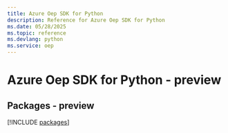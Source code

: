 ```yaml
---
title: Azure Oep SDK for Python
description: Reference for Azure Oep SDK for Python
ms.date: 05/28/2025
ms.topic: reference
ms.devlang: python
ms.service: oep
---
```

# Azure Oep SDK for Python - preview
## Packages - preview
[!INCLUDE [packages](oep-index.md)]